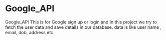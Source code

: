 # Google_API
Google_API
This is for Google sign up or login and in this project we try to fetch the user data and save details in our database.
data is like user name , email, dob, address etc
